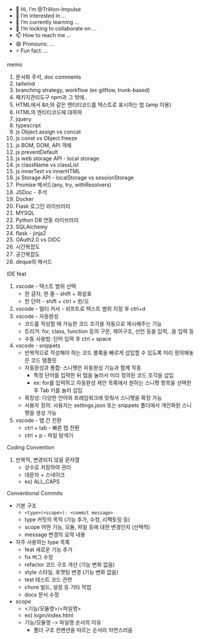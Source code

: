 - 👋 Hi, I’m @Trillion-Impulse
- 👀 I’m interested in ...
- 🌱 I’m currently learning ...
- 💞️ I’m looking to collaborate on ...
- 📫 How to reach me ...
- 😄 Pronouns: ...
- ⚡ Fun fact: ...

<!---
Trillion-Impulse/Trillion-Impulse is a ✨ special ✨ repository because its `README.md` (this file) appears on your GitHub profile.
You can click the Preview link to take a look at your changes.
--->

memo
1. 문서화 주석, doc comments
2. tailwind
3. branching strategy, workflow (ex gitflow, trunk-based)
4. 패키지관리도구 npm과 그 밖에..
5. HTML에서 &amp;lt;와 같은 엔티티코드를 텍스트로 표시하는 법 (amp 이용)
6. HTML의 엔티티코드에 대하여
7. jquery
8. typescript
9. js Object.assign vs concat
10. js const vs Object.freeze
11. js BOM, DOM, API 객체
12. js preventDefault
13. js web storage API - local storage
14. js className vs classList
15. js innerText vs innerHTML
16. js Storage API - localStorage vs sessionStorage
17. Promise 메서드(any, try, withResolvers)
18. JSDoc - 주석
19. Docker
20. Flask 로그인 라이브러리
21. MYSQL
22. Python DB 연동 라이브러리
23. SQLAlchemy
24. flask - jinja2
25. OAuth2.0 vs OIDC
26. 시간복잡도
27. 공간복잡도
28. deque의 메서드

IDE feat
1. vscode - 텍스트 범위 선택
   - 한 글자, 한 줄 - shift + 화살표
   - 한 단어 - shift + ctrl + 왼/오
2. vscode - 멀티 커서 - 쉬프트로 텍스트 범위 지정 후 ctrl+d
3. vscode - 자동완성
   - 코드를 작성할 때 가능한 코드 조각을 자동으로 제시해주는 기능
   - 트리거: for, class, function 등의 구문, 제어구조, 선언 등을 입력, .을 입력 등
   - 수동 사용법: 단어 입력 후 ctrl + space
4. vscode - snippets
   - 반복적으로 작성해야 하는 코드 블록을 빠르게 삽입할 수 있도록 미리 정의해놓은 코드 템플릿
   - 자동완성과 통합: 스니펫은 자동완성 기능과 함께 작동
      - 특정 단어를 입력한 뒤 탭을 눌러서 미리 정의된 코드 조각을 삽입
      - ex: for를 입력하고 자동완성 제안 목록에서 원하는 스니펫 항목을 선택한 후 Tab 키를 눌러 삽입
   - 확장성: 다양한 언어와 프레임워크에 맞춰서 스니펫을 확장 가능
   - 사용자 정의: 사용자는 settings.json 또는 snippets 폴더에서 개인화된 스니펫을 생성 가능
5. vscode - 탭 간 전환
   - ctrl + tab - 빠른 탭 전환
   - ctrl + p - 파일 탐색기

Coding Convention
1. 반복적, 변경되지 않을 문자열
   - 상수로 저장하여 관리
   - 대문자 + 스네이크
   - ex) ALL_CAPS

Conventional Commits
- 기본 구조
   - `<type>(<scope>): <commit message>`
   - type   커밋의 목적 (기능 추가, 수정, 리팩토링 등)
   - scope   어떤 기능, 모듈, 파일 등에 대한 변경인지 (선택적)
   - message   변경의 요약 내용
- 자주 사용하는 type 목록
   - feat   새로운 기능 추가
   - fix   버그 수정
   - refactor   코드 구조 개선 (기능 변화 없음)
   - style   스타일, 포맷팅 변경 (기능 변화 없음)
   - test   테스트 코드 관련
   - chore   빌드, 설정 등 기타 작업
   - docs   문서 수정
- scope
   - <기능/모듈명>/<파일명>
   - ex) login/index.html
   - 기능/모듈명 -> 파일명 순서의 이유
      - 폴더 구조 컨벤션을 따르는 순서라 자연스러움
